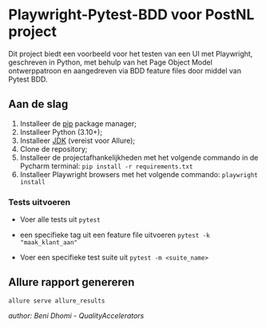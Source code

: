# Playwright-Pytest-BDD voor PostNL project
Dit project biedt een voorbeeld voor het testen van een UI met Playwright, geschreven in Python, met behulp van het Page Object Model ontwerppatroon en aangedreven via BDD feature files door middel van Pytest BDD.

## Aan de slag
1. Installeer de [pip](https://pypi.org/project/pip/) package manager;
2. Installeer Python (3.10+);
3. Installeer [JDK](https://corretto.aws/downloads/latest/amazon-corretto-11-x64-macos-jdk.pkg) (vereist voor Allure);
4. Clone de repository;
5. Installeer de projectafhankelijkheden met het volgende commando in de Pycharm terminal: ``` pip install -r requirements.txt ```
6. Installeer Playwright browsers met het volgende commando: ``` playwright install ```

### Tests uitvoeren

- Voer alle tests uit
   ```pytest```
- een specifieke tag uit een feature file uitvoeren
```pytest -k "maak_klant_aan"```

- Voer een specifieke test suite uit
   ```pytest -m <suite_name>```

## Allure rapport genereren
```allure serve allure_results```

_author: Beni Dhomi - QualityAccelerators_
